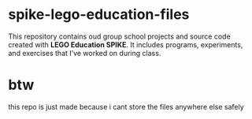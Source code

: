 # spike-lego-education-files
This repository contains oud group school projects and source code created with **LEGO Education SPIKE**. It includes programs, experiments, and exercises that I’ve worked on during class.
# btw
this repo is just made because i cant store the files anywhere else safely
